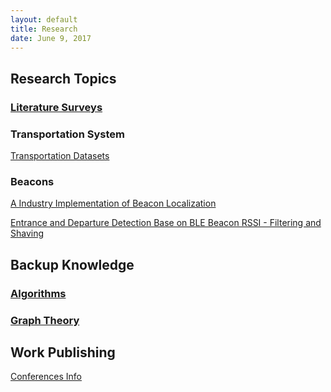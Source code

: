 ```yaml
---
layout: default
title: Research
date: June 9, 2017
---
```

## Research Topics

### [Literature Surveys](Research/Literature-Survey)

### Transportation System

[Transportation Datasets](Research/Transportation-System/Transportation-Datasets)

### Beacons

[A Industry Implementation of Beacon Localization](Research/Beacon/Beacon-Localization-Industry) 

[Entrance and Departure Detection Base on BLE Beacon RSSI - Filtering and Shaving](Research/Beacon/Beacon-Filtering) 

## Backup Knowledge

### [Algorithms](Research/algorithms)

### [Graph Theory](Research/graphTheory) 

## Work Publishing
[Conferences Info](Research/Paper/Conferences-Info)
